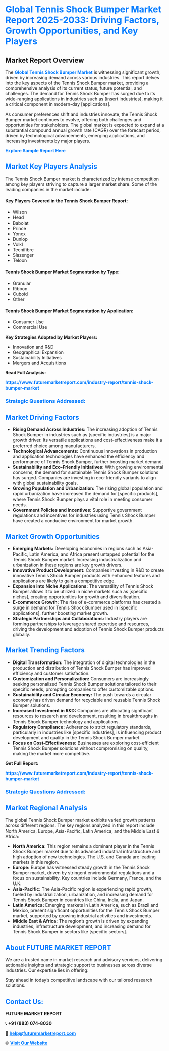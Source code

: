 <h1 style="color: #007BFF;">Global Tennis Shock Bumper Market Report 2025-2033: Driving Factors, Growth Opportunities, and Key Players</h1>

<section id="overview">
<h2>Market Report Overview</h2>
<p>The <a href="https://www.futuremarketreport.com/industry-report/tennis-shock-bumper-market" style="color: #007BFF; text-decoration: none;"><strong>Global Tennis Shock Bumper Market</strong></a> is witnessing significant growth, driven by increasing demand across various industries. This report delves into the key aspects of the Tennis Shock Bumper market, providing a comprehensive analysis of its current status, future potential, and challenges. The demand for Tennis Shock Bumper has surged due to its wide-ranging applications in industries such as [insert industries], making it a critical component in modern-day [applications].</p>
<p>As consumer preferences shift and industries innovate, the Tennis Shock Bumper market continues to evolve, offering both challenges and opportunities for stakeholders. The global market is expected to expand at a substantial compound annual growth rate (CAGR) over the forecast period, driven by technological advancements, emerging applications, and increasing investments by major players.</p>
</section>

<section id="overview">
<p><a href="https://www.futuremarketreport.com/request-sample/reportId=56321" style="color: #007BFF; text-decoration: none;"><strong>Explore Sample Report Here</strong></a></p>
</section>

<section id="key-players">
<h2 style="color: #007BFF;">Market Key Players Analysis</h2>
<p>The Tennis Shock Bumper market is characterized by intense competition among key players striving to capture a larger market share. Some of the leading companies in the market include:</p>
<h4>Key Players Covered in the Tennis Shock Bumper Report:</h4>
<ul><li>Wilson</li><li>Head</li><li>Babolat</li><li>Prince</li><li>Yonex</li><li>Dunlop</li><li>Volkl</li><li>Tecnifibre</li><li>Slazenger</li><li>Teloon</li></ul>
<h4>Tennis Shock Bumper Market Segmentation by Type:</h4>
<ul><li>Granular</li><li>Ribbon</li><li>Cuboid</li><li>Other</li></ul>

<h4>Tennis Shock Bumper Market Segmentation by Application:</h4>
<ul><li>Consumer Use</li><li>Commercial Use</li></ul>
<p><strong>Key Strategies Adopted by Market Players:</strong></p>
<ul>
<li>Innovation and R&D</li>
<li>Geographical Expansion</li>
<li>Sustainability Initiatives</li>
<li>Mergers and Acquisitions</li>
</ul>
</section>

<section>
<p><strong>Read Full Analysis: </strong></p><a href="https://www.futuremarketreport.com/industry-report/tennis-shock-bumper-market" style="color: #007BFF; text-decoration: none;"><strong>https://www.futuremarketreport.com/industry-report/tennis-shock-bumper-market</strong></a>
<h3 style="color: #007BFF;">Strategic Questions Addressed:</h3>
</section>

<section id="driving-factors">
<h2 style="color: #007BFF;">Market Driving Factors</h2>
<ul>
<li><strong>Rising Demand Across Industries:</strong> The increasing adoption of Tennis Shock Bumper in industries such as [specific industries] is a major growth driver. Its versatile applications and cost-effectiveness make it a preferred choice among manufacturers.</li>
<li><strong>Technological Advancements:</strong> Continuous innovations in production and application technologies have enhanced the efficiency and performance of Tennis Shock Bumper, further boosting market demand.</li>
<li><strong>Sustainability and Eco-Friendly Initiatives:</strong> With growing environmental concerns, the demand for sustainable Tennis Shock Bumper solutions has surged. Companies are investing in eco-friendly variants to align with global sustainability goals.</li>
<li><strong>Growing Population and Urbanization:</strong> The rising global population and rapid urbanization have increased the demand for [specific products], where Tennis Shock Bumper plays a vital role in meeting consumer needs.</li>
<li><strong>Government Policies and Incentives:</strong> Supportive government regulations and incentives for industries using Tennis Shock Bumper have created a conducive environment for market growth.</li>
</ul>
</section>

<section id="growth-opportunities">
<h2 style="color: #007BFF;">Market Growth Opportunities</h2>
<ul>
<li><strong>Emerging Markets:</strong> Developing economies in regions such as Asia-Pacific, Latin America, and Africa present untapped potential for the Tennis Shock Bumper market. Increasing industrialization and urbanization in these regions are key growth drivers.</li>
<li><strong>Innovative Product Development:</strong> Companies investing in R&D to create innovative Tennis Shock Bumper products with enhanced features and applications are likely to gain a competitive edge.</li>
<li><strong>Expansion into Niche Applications:</strong> The versatility of Tennis Shock Bumper allows it to be utilized in niche markets such as [specific niches], creating opportunities for growth and diversification.</li>
<li><strong>E-commerce Growth:</strong> The rise of e-commerce platforms has created a surge in demand for Tennis Shock Bumper used in [specific applications], further boosting market growth.</li>
<li><strong>Strategic Partnerships and Collaborations:</strong> Industry players are forming partnerships to leverage shared expertise and resources, driving the development and adoption of Tennis Shock Bumper products globally.</li>
</ul>
</section>

<section id="trending-factors">
<h2 style="color: #007BFF;">Market Trending Factors</h2>
<ul>
<li><strong>Digital Transformation:</strong> The integration of digital technologies in the production and distribution of Tennis Shock Bumper has improved efficiency and customer satisfaction.</li>
<li><strong>Customization and Personalization:</strong> Consumers are increasingly seeking personalized Tennis Shock Bumper solutions tailored to their specific needs, prompting companies to offer customizable options.</li>
<li><strong>Sustainability and Circular Economy:</strong> The push towards a circular economy has driven demand for recyclable and reusable Tennis Shock Bumper solutions.</li>
<li><strong>Increased Investment in R&D:</strong> Companies are allocating significant resources to research and development, resulting in breakthroughs in Tennis Shock Bumper technology and applications.</li>
<li><strong>Regulatory Compliance:</strong> Adherence to strict regulatory standards, particularly in industries like [specific industries], is influencing product development and quality in the Tennis Shock Bumper market.</li>
<li><strong>Focus on Cost-Effectiveness:</strong> Businesses are exploring cost-efficient Tennis Shock Bumper solutions without compromising on quality, making the market more competitive.</li>
</ul>
</section>

<section>
<p><strong>Get Full Report: </strong></p><a href="https://www.futuremarketreport.com/industry-report/tennis-shock-bumper-market" style="color: #007BFF; text-decoration: none;"><strong>https://www.futuremarketreport.com/industry-report/tennis-shock-bumper-market</strong></a>
<h3 style="color: #007BFF;">Strategic Questions Addressed:</h3>
</section>


<section id="regional-analysis">
<h2 style="color: #007BFF;">Market Regional Analysis</h2>
<p>The global Tennis Shock Bumper market exhibits varied growth patterns across different regions. The key regions analyzed in this report include North America, Europe, Asia-Pacific, Latin America, and the Middle East & Africa:</p>
<ul>
<li><strong>North America:</strong> This region remains a dominant player in the Tennis Shock Bumper market due to its advanced industrial infrastructure and high adoption of new technologies. The U.S. and Canada are leading markets in this region.</li>
<li><strong>Europe:</strong> Europe has witnessed steady growth in the Tennis Shock Bumper market, driven by stringent environmental regulations and a focus on sustainability. Key countries include Germany, France, and the U.K.</li>
<li><strong>Asia-Pacific:</strong> The Asia-Pacific region is experiencing rapid growth, fueled by industrialization, urbanization, and increasing demand for Tennis Shock Bumper in countries like China, India, and Japan.</li>
<li><strong>Latin America:</strong> Emerging markets in Latin America, such as Brazil and Mexico, present significant opportunities for the Tennis Shock Bumper market, supported by growing industrial activities and investments.</li>
<li><strong>Middle East & Africa:</strong> The region’s growth is driven by expanding industries, infrastructure development, and increasing demand for Tennis Shock Bumper in sectors like [specific sectors].</li>
</ul>
</section>

<footer>
<h2 style="color: #007BFF;">About FUTURE MARKET REPORT</h2>
<p>We are a trusted name in market research and advisory services, delivering actionable insights and strategic support to businesses across diverse industries. Our expertise lies in offering:</p>

<p>Stay ahead in today’s competitive landscape with our tailored research solutions.</p>

<h2 style="color: #007BFF;">Contact Us:</h2>
<p><strong>FUTURE MARKET REPORT</strong></p>
<p>📞 <strong>+91 (883) 074-8030</strong></p>
<p>📧 <strong><a href="mailto:help@futuremarketreport.com" style="color: #007BFF;">help@futuremarketreport.com</a></strong></p>
<p>🌐 <strong><a href="https://www.futuremarketreport.com/" style="color: #007BFF;">Visit Our Website</a></strong></p>
</footer>